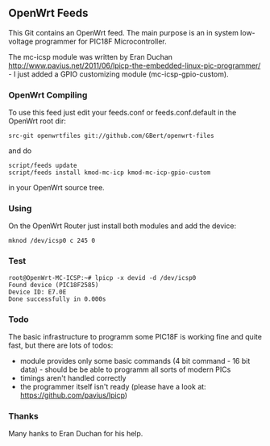 ## OpenWrt Feeds

This Git contains an OpenWrt feed. The main purpose is an in system low-voltage programmer for PIC18F Microcontroller.

The mc-icsp module was written by Eran Duchan http://www.pavius.net/2011/06/lpicp-the-embedded-linux-pic-programmer/ -
I just added a GPIO customizing module (mc-icsp-gpio-custom).

### OpenWrt Compiling

To use this feed just edit your feeds.conf or feeds.conf.default in the OpenWrt root dir:

<pre><code>src-git openwrtfiles git://github.com/GBert/openwrt-files</pre></code>
and do
<pre><code>script/feeds update
script/feeds install kmod-mc-icp kmod-mc-icp-gpio-custom</pre></code>
in your OpenWrt source tree.

### Using
On the OpenWrt Router just install both modules and add the device:
<pre><code>mknod /dev/icsp0 c 245 0</pre></code>

### Test

<pre><code>root@OpenWrt-MC-ICSP:~# lpicp -x devid -d /dev/icsp0
Found device (PIC18F2585)
Device ID: E7.0E
Done successfully in 0.000s</pre></code>

### Todo

The basic infrastructure to programm some PIC18F is working fine and quite fast, but
there are lots of todos:

* module provides only some basic commands (4 bit command - 16 bit data) - should be be able
  to programm all sorts of modern PICs
* timings aren't handled correctly
* the programmer itself isn't ready (please have a look at: https://github.com/pavius/lpicp)

### Thanks

Many hanks to Eran Duchan for his help.
